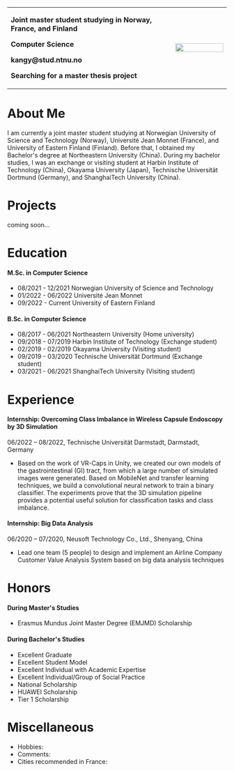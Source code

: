 <head>
<link rel="shortcut icon" type="image/x-icon" href="/favicon.ico?">
</head>


<table border="0">
  <tr>
    <td width="75%">
      <!--<h1>Kang</h1>-->
      <p><b>Joint master student studying in Norway, France, and Finland</b></p>
      <p><b>Computer Science</b></p>
      <p><b>kangy@stud.ntnu.no</b></p>
      <p><b>Searching for a master thesis project</b></p>
    </td>
    <td width="25%">
      <img src="/photoKY.jpg" width="100%">
    </td>
  </tr>
</table>

# About Me
I am currently a joint master student studying at Norwegian University of Science and Technology (Norway), Université Jean Monnet (France), and University of Eastern Finland (Finland). Before that, I obtained my Bachelor's degree at Northeastern University (China). During my bachelor studies, I was an exchange or visiting student at Harbin Institute of Technology (China), Okayama University (Japan), Technische Universität Dortmund (Germany), and ShanghaiTech University (China).

# Projects
coming soon...

# Education
#### M.Sc. in Computer Science
*  08/2021 - 12/2021 Norwegian University of Science and Technology
*  01/2022 - 06/2022 Université Jean Monnet
*  09/2022 - Current University of Eastern Finland  

#### B.Sc. in Computer Science
*  08/2017 - 06/2021 Northeastern University (Home university)
*  09/2018 - 07/2019 Harbin Institute of Technology (Exchange student)
*  02/2019 - 02/2019 Okayama University (Visiting student)
*  09/2019 - 03/2020 Technische Universität Dortmund (Exchange student)
*  03/2021 - 06/2021 ShanghaiTech University (Visiting student)

# Experience
#### Internship: Overcoming Class Imbalance in Wireless Capsule Endoscopy by 3D Simulation   
06/2022 – 08/2022, Technische Universität Darmstadt, Darmstadt, Germany  
*  Based on the work of VR-Caps in Unity, we created our own models of the gastrointestinal (GI) tract, from which a large number of simulated images were generated. Based on MobileNet and transfer learning techniques, we build a convolutional neural network to train a binary classifier. The experiments prove that the 3D simulation pipeline provides a potential useful solution for classification tasks and class imbalance.  

#### Internship: Big Data Analysis   
06/2020 – 07/2020, Neusoft Technology Co., Ltd., Shenyang, China  
*  Lead one team (5 people) to design and implement an Airline Company Customer Value Analysis System based on big data analysis techniques  

# Honors
#### During Master's Studies  
*  Erasmus Mundus Joint Master Degree (EMJMD) Scholarship  

#### During Bachelor's Studies  
*  Excellent Graduate   
*  Excellent Student Model   
*  Excellent Individual with Academic Expertise  
*  Excellent Individual/Group of Social Practice  
*  National Scholarship  
*  HUAWEI Scholarship  
*  Tier 1 Scholarship

# Miscellaneous
*   Hobbies:  
*   Comments:  
*   Cities recommended in France:  



